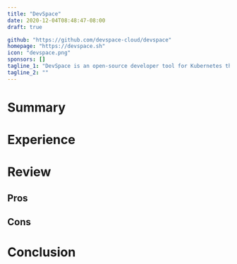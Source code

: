 ```yaml
---
title: "DevSpace"
date: 2020-12-04T08:48:47-08:00
draft: true

github: "https://github.com/devspace-cloud/devspace"
homepage: "https://devspace.sh"
icon: "devspace.png"
sponsors: []
tagline_1: "DevSpace is an open-source developer tool for Kubernetes that lets you develop and deploy cloud-native software faster."
tagline_2: ""
---
```



# Summary

# Experience

# Review

## Pros

## Cons

# Conclusion